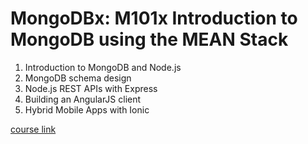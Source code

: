 MongoDBx: M101x Introduction to MongoDB using the MEAN Stack
============================================================

1. Introduction to MongoDB and Node.js
2. MongoDB schema design
3. Node.js REST APIs with Express
4. Building an AngularJS client
5. Hybrid Mobile Apps with Ionic


[course link](https://courses.edx.org/courses/course-v1:MongoDBx+M101x+3T2015)
